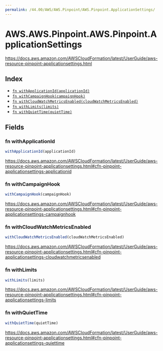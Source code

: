 ```yaml
---
permalink: /44.00/AWS/AWS.Pinpoint/AWS.Pinpoint.ApplicationSettings/
---
```


# AWS.AWS.Pinpoint.AWS.Pinpoint.ApplicationSettings

https://docs.aws.amazon.com/AWSCloudFormation/latest/UserGuide/aws-resource-pinpoint-applicationsettings.html

## Index

* [`fn withApplicationId(applicationId)`](#fn-withapplicationid)
* [`fn withCampaignHook(campaignHook)`](#fn-withcampaignhook)
* [`fn withCloudWatchMetricsEnabled(cloudWatchMetricsEnabled)`](#fn-withcloudwatchmetricsenabled)
* [`fn withLimits(limits)`](#fn-withlimits)
* [`fn withQuietTime(quietTime)`](#fn-withquiettime)

## Fields

### fn withApplicationId

```ts
withApplicationId(applicationId)
```

https://docs.aws.amazon.com/AWSCloudFormation/latest/UserGuide/aws-resource-pinpoint-applicationsettings.html#cfn-pinpoint-applicationsettings-applicationid

### fn withCampaignHook

```ts
withCampaignHook(campaignHook)
```

https://docs.aws.amazon.com/AWSCloudFormation/latest/UserGuide/aws-resource-pinpoint-applicationsettings.html#cfn-pinpoint-applicationsettings-campaignhook

### fn withCloudWatchMetricsEnabled

```ts
withCloudWatchMetricsEnabled(cloudWatchMetricsEnabled)
```

https://docs.aws.amazon.com/AWSCloudFormation/latest/UserGuide/aws-resource-pinpoint-applicationsettings.html#cfn-pinpoint-applicationsettings-cloudwatchmetricsenabled

### fn withLimits

```ts
withLimits(limits)
```

https://docs.aws.amazon.com/AWSCloudFormation/latest/UserGuide/aws-resource-pinpoint-applicationsettings.html#cfn-pinpoint-applicationsettings-limits

### fn withQuietTime

```ts
withQuietTime(quietTime)
```

https://docs.aws.amazon.com/AWSCloudFormation/latest/UserGuide/aws-resource-pinpoint-applicationsettings.html#cfn-pinpoint-applicationsettings-quiettime
